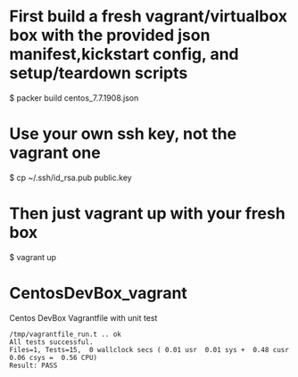 # First build a fresh vagrant/virtualbox box with the provided json manifest,kickstart config, and setup/teardown scripts
$ packer build centos_7.7.1908.json

# Use your own ssh key, not the vagrant one
$ cp ~/.ssh/id_rsa.pub public.key

# Then just vagrant up with your fresh box
$ vagrant up



# CentosDevBox_vagrant
Centos DevBox Vagrantfile with unit test

```
/tmp/vagrantfile_run.t .. ok
All tests successful.
Files=1, Tests=15,  0 wallclock secs ( 0.01 usr  0.01 sys +  0.48 cusr  0.06 csys =  0.56 CPU)
Result: PASS
```
